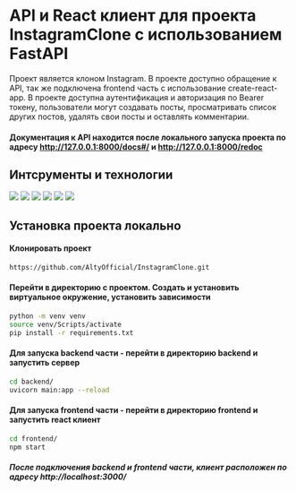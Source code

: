 # API и React клиент для проекта InstagramClone с использованием FastAPI

Проект является клоном Instagram. В проекте доступно обращение к API, так же подключена frontend часть с использование create-react-app. В проекте доступна аутентификация и авторизация по Bearer токену, пользователи могут создавать посты, просматривать список других постов, удалять свои посты и оставлять комментарии.

#### Документация к API находится после локального запуска проекта по адресу http://127.0.0.1:8000/docs#/ и http://127.0.0.1:8000/redoc

## Интсрументы и технологии
![](https://img.shields.io/badge/python-3.11-blue)
![](https://img.shields.io/badge/FastAPI-0.88-green)
![](https://img.shields.io/badge/uvicorn-0.20-yellow)
![](https://img.shields.io/badge/SQLAlchemy-1.4-orange)
![](https://img.shields.io/badge/npm-7.21.0-blueviolet)
![](https://img.shields.io/badge/create--react--app-5.0.1-critical)


## Установка проекта локально
#### Клонировать проект 
```sh
https://github.com/AltyOfficial/InstagramClone.git
```
#### Перейти в директорию с проектом. Создать и установить виртуальное окружение, установить зависимости
```sh
python -m venv venv
source venv/Scripts/activate
pip install -r requirements.txt
```
#### Для запуска backend части - перейти в директорию backend и запустить сервер
```sh
cd backend/
uvicorn main:app --reload
```

#### Для запуска frontend части - перейти в директорию frontend и запустить react клиент
```sh
cd frontend/
npm start
```

##### После подключения backend и frontend части, клиент расположен по адресу http://localhost:3000/
